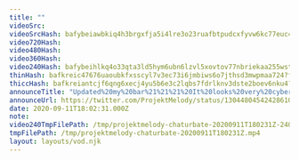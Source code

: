 ```yaml
---
title: ""
videoSrc: 
videoSrcHash: bafybeiawbkiq4h3brgxfja5i4lre3o23ruafbtpudcxfyvw6kc77euc4si?filename=projektmelody-chaturbate-20200911T180231Z.mp4
video720Hash: 
video480Hash: 
video360Hash: 
video240Hash: bafybeihlkq4o33qta3ld5hym6ubn6lzvl5xovtov77nbriekaa255wst2e?filename=projektmelody-chaturbate-20200911T180231Z-240p.mp4
thinHash: bafkreic47676uaoubkfxsscyl7v3ec73i6jmbiws6o7jthsd3mwpmaa724?filename=20200911T180231Z_thin.jpg
thiccHash: bafkreiantcjf6qng6xecj4yu5b6e3c2lqbs7fdrlknv3dste2boev6nku4?filename=20200911T180231Z_thicc.jpg
announceTitle: "Updated%20my%20bar%21%21%21%20It%20looks%20very%20cyberpunky%20%28but%20all%20the%20bottles%20are%20filled%20with%20wang%20energy%20drink%29.%20%20%2athis%20message%20sponsored%20by%20wang%20energy%20drink%2C%20%22Taste%20the%20Wang%22"
announceUrl: https://twitter.com/ProjektMelody/status/1304480454242861056
date: 2020-09-11T18:02:31.000Z
note: 
video240TmpFilePath: /tmp/projektmelody-chaturbate-20200911T180231Z-240p.mp4
tmpFilePath: /tmp/projektmelody-chaturbate-20200911T180231Z.mp4
layout: layouts/vod.njk
---
```

